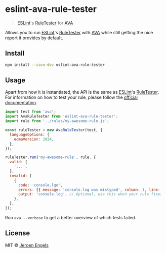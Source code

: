 # eslint-ava-rule-tester

> [ESLint]'s [RuleTester] for [AVA]

Allows you to run [ESLint]'s [RuleTester] with [AVA] while still getting the nice report it provides by default.

## Install

```sh
npm install --save-dev eslint-ava-rule-tester
```

## Usage

Apart from how it is instantiated, the API is the same as [ESLint]'s [RuleTester]. For information on how to test your rule, please follow the [official documentation](https://eslint.org/docs/latest/extend/plugins#testing).

```js
import test from 'ava';
import AvaRuleTester from 'eslint-ava-rule-tester';
import rule from '../rules/my-awesome-rule.js';

const ruleTester = new AvaRuleTester(test, {
  languageOptions: {
    ecmaVersion: 2024,
  },
});

ruleTester.run('my-awesome-rule', rule, {
  valid: [
    '...',
  ],
  invalid: [
    {
      code: 'console.lgo',
      errors: [{ message: 'console.log was mistyped', column: 1, line: 1 }],
      output: 'console.log', // Optional, use this when your rule fixes the errors
    },
  ],
});
```

Run `ava --verbose` to get a better overview of which tests failed.

## License

MIT © [Jeroen Engels](https://github.com/jfmengels)

[AVA]: https://github.com/sindresorhus/ava
[ESLint]: https://github.com/eslint/eslint
[RuleTester]: (https://eslint.org/docs/latest/integrate/nodejs-api#ruletester)
